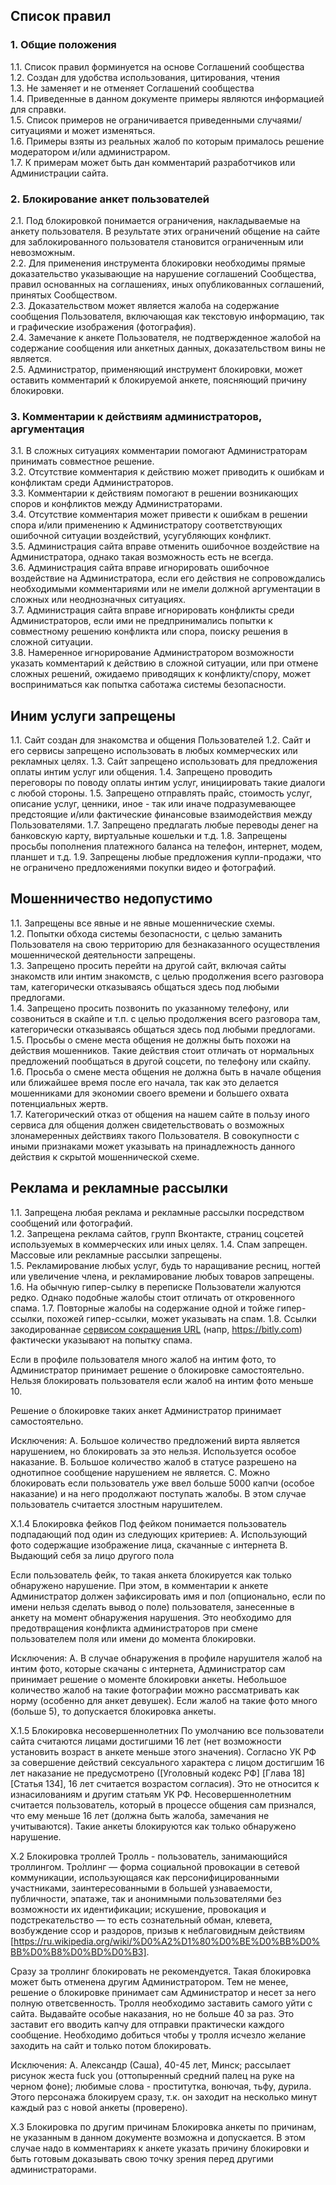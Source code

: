 ## Список правил

### 1. Общие положения

1.1. Список правил форминуется на основе Соглашений сообщества  
1.2. Создан для удобства использования, цитирования, чтения  
1.3. Не заменяет и не отменяет Соглашений сообщества  
1.4. Приведенные в данном документе примеры являются информацией для справки.  
1.5. Список примеров не ограничивается приведенными случаями/ситуациями и может изменяться.  
1.6. Примеры взяты из реальных жалоб по которым прималось решение модератором и/или администраром.  
1.7. К примерам может быть дан комментарий разработчиков или Администрации сайта.  

### 2. Блокирование анкет пользователей

2.1. Под блокировкой понимается ограничения, накладываемые на анкету пользователя. В результате этих ограничений общение на сайте для заблокированного пользователя становится ограниченным или невозможным.  
2.2. Для применения инструмента блокировки необходимы прямые доказательство указывающие на нарушение соглашений Сообщества, правил основанных на соглашениях, иных опубликованных соглашений, принятых Сообществом.  
2.3. Доказательством может является жалоба на содержание сообщения Пользователя, включающая как текстовую информацию, так и графические изображения (фотография).  
2.4. Замечание к анкете Пользователя, не подтвержденное жалобой на содержание сообщения или анкетных данных, доказательством вины не является.  
2.5. Администратор, применяющий инструмент блокировки, может оставить комментарий к блокируемой анкете, поясняющий причину блокировки.  

### 3. Комментарии к действиям администраторов, аргументация

3.1. В сложных ситуациях комментарии помогают Администраторам принимать совместное решение.  
3.2. Отсутствие комментария к действию может приводить к ошибкам и конфликтам среди Администраторов.  
3.3. Комментарии к действиям помогают в решении возникающих споров и конфликтов между Администраторами.  
3.4. Отсутствие комментария может привести к ошибкам в решении спора и/или применению к Администратору соответствующих ошибочной ситуации воздействий, усугубляющих конфликт.  
3.5. Администрация сайта вправе отменить ошибочное воздействие на Администратора, однако такая возможность есть не всегда.  
3.6. Администрация сайта вправе игнорировать ошибочное воздействие на Администратора, если его действия не сопровождались необходимыми комментариями или не имели должной аргументации в сложных или неоднозначных ситуациях.  
3.7. Администрация сайта вправе игнорировать конфликты среди Администраторов, если ими не предпринимались попытки к совместному решению конфликта или спора, поиску решения в сложной ситуации.  
3.8. Намеренное игнорирование Администратором возможности указать комментарий к действию в сложной ситуации, или при отмене сложных решений, ожидаемо приводящих к конфликту/спору, может восприниматься как попытка саботажа системы безопасности.  


## Иним услуги запрещены

1.1. Сайт создан для знакомства и общения Пользователей
1.2. Сайт и его сервисы запрещено использовать в любых коммерческих или рекламных целях.
1.3. Сайт запрещено использовать для предложения оплаты интим услуг или общения.
1.4. Запрещено проводить переговоры по поводу оплаты интим услуг, инициировать такие диалоги с любой стороны.
1.5. Запрещено отправлять прайс, стоимость услуг, описание услуг, ценники, иное - так или иначе подразумевающее предстоящие и/или фактические финансовые взаимодействия между Пользователями.
1.7. Запрещено предлагать любые переводы денег на банковскую карту, виртуальные кошельки и т.д. 
1.8. Запрещены просьбы пополнения платежного баланса на телефон, интернет, модем, планшет и т.д. 
1.9. Запрещены любые предложения купли-продажи, что не ограничено предложениями покупки видео и фотографий. 


## Мошенничество недопустимо

1.1. Запрещены все явные и не явные мошеннические схемы.  
1.2. Попытки обхода системы безопасности, с целью заманить Пользователя на свою территорию для безнаказанного осуществления мошеннической деятельности запрещены.  
1.3. Запрещено просить перейти на другой сайт, включая сайты знакомств или интим знакомств, с целью продолжения всего разговора там, категорически отказываясь общаться здесь под любыми предлогами.  
1.4. Запрещено просить позвонить по указанному телефону, или созвониться в скайпе и т.п. с целью продолжения всего разговора там, категорически отказываясь общаться здесь под любыми предлогами.  
1.5. Просьбы о смене места общения не должны быть похожи на действия мошенников. Такие действия стоит отличать от нормальных предложений пообщаться в другой соцсети, по телефону или скайпу.  
1.6. Просьба о смене места общения не должна быть в начале общения или ближайшее время после его начала, так как это делается мошенниками для экономии своего времени и большего охвата потенциальных жертв.  
1.7. Категорический отказ от общения на нашем сайте в пользу иного сервиса для общения должен свидетельствовать о возможных  злонамеренных действиях такого Пользователя. В совокупности с иными признаками может указывать на принадлежность данного действия к скрытой мошеннической схеме.  

## Реклама и рекламные рассылки

1.1. Запрещена любая реклама и рекламные рассылки посредством сообщений или фотографий.  
1.2. Запрещена реклама сайтов, групп Вконтакте, страниц соцсетей используемых в коммерческих или иных целях. 
1.4. Спам запрещен. Массовые или рекламные рассылки запрещены.  
1.5. Рекламирование любых услуг, будь то наращивание ресниц, ногтей или увеличение члена, и рекламирование любых товаров запрещены.  
1.6. На обычную гипер-сылку в переписке Пользователи жалуются редко. Однако подобные жалобы стоит отличать от откровенного спама.
1.7. Повторные жалобы на содержание одной и тойже гипер-ссылки, похожей гипер-ссылки, может указывать на спам.
1.8. Ссылки закодированнае [сервисом сокращения URL](https://ru.wikipedia.org/wiki/Сокращение_URL) (напр, https://bitly.com) фактически указывают на попытку спама.




  Если в профиле пользователя много жалоб на интим фото, то Администратор принимает решение о блокировке самостоятельно. Нельзя блокировать пользователя если жалоб на интим фото меньше 10.
  
  Решение о блокировке таких анкет Администратор принимает самостоятельно.
  
  Исключения:
    А. Большое количество предложений вирта является нарушением, но блокировать за это нельзя. Используется особое наказание.
    В. Большое количество жалоб в статусе разрешено на однотипное сообщение нарушением не является.
    С. Можно блокировать если пользователь уже ввел больше 5000 капчи (особое наказание) и на него продолжают поступать жалобы. В этом случае пользователь считается злостным нарушителем.

Х.1.4 Блокировка фейков
Под фейком понимается пользователь подпадающий под один из следующих критериев:
    А. Использующий фото содержащие изображение лица, скачанные с интернета
    В. Выдающий себя за лицо другого пола
  
  Если пользователь фейк, то такая анкета блокируется как только обнаружено нарушение. При этом, в комментарии к анкете Администратор должен зафиксировать имя и пол (опционально, если по имени нельзя сделать вывод о поле) пользователя, занесенные в анкету на момент обнаружения нарушения. Это необходимо для предотвращения конфликта администраторов при смене пользователем поля или имени до момента блокировки.
  
  Исключения:
    А. В случае обнаружения в профиле нарушителя жалоб на интим фото, которые скачаны с интернета, Администратор сам принимает решение о моменте блокировки анкеты. Небольшое количество жалоб на такие фотографии можно рассматривать как норму (особенно для анкет девушек). Если жалоб на такие фото много (больше 5), то допускается блокировка анкеты.

Х.1.5 Блокировка несовершеннолетних
  По умолчанию все пользователи сайта считаются лицами достигшими 16 лет (нет возможности установить возраст в анкете меньше этого значения).
  Согласно УК РФ за совершение действий сексуального характера с лицом достигшим 16 лет наказание не предусмотрено ([Уголовный кодекс РФ] [Глава 18] [Статья 134], 16 лет считается возрастом согласия). Это не относится к изнасилованиям и другим статьям УК РФ.
  Несовершеннолетним считается пользователь, который в процессе общения сам признался, что ему меньше 16 лет (должна быть жалоба, замечания не учитываются).
  Такие анкеты блокируются как только обнаружено нарушение.

Х.2 Блокировка троллей
  Тролль - пользователь, занимающийся троллингом.
  Тро́ллинг — форма социальной провокации в сетевой коммуникации, использующаяся как персонифицированными участниками, заинтересованными в большей узнаваемости, публичности, эпатаже, так и анонимными пользователями без возможности их идентификации; искушение, провокация и подстрекательство — то есть сознательный обман, клевета, возбуждение ссор и раздоров, призыв к неблаговидным действиям [https://ru.wikipedia.org/wiki/%D0%A2%D1%80%D0%BE%D0%BB%D0%BB%D0%B8%D0%BD%D0%B3].
  
  Сразу за троллинг блокировать не рекомендуется. Такая блокировка может быть отменена другим Администратором. Тем не менее, решение о блокировке принимает сам Администратор и несет за него полную ответсвенность.
  Тролля необходимо заставить самого уйти с сайта. Выдавайте особые наказания, но не больше 40 за раз. Это заставит его вводить капчу для отправки практически каждого сообщение. Необходимо добиться чтобы у тролля исчезло желание заходить на сайт и только потом блокировать.
  
  Исключения:
    А. Александр (Саша), 40-45 лет, Минск; рассылает рисунок жеста fuck you (оттопыренный средний палец на руке на черном фоне); любимые слова - проститутка, вонючая, тьфу, дурила.
      Этого персонажа блокируем сразу, т.к. он заходит на несколько минут каждый раз с новой анкеты (проверено).
      
Х.3 Блокировка по другим причинам
  Блокировка анкеты по причинам, не указанным в данном документе возможна и допускается. В этом случае надо в комментариях к анкете указать причину блокировки и быть готовым доказывать свою точку зрения перед другими администраторами.
